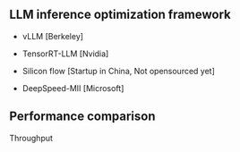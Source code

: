 
## LLM inference optimization framework
- vLLM [Berkeley]

- TensorRT-LLM [Nvidia]

- Silicon flow [Startup in China, Not opensourced yet]

- DeepSpeed-MII [Microsoft]



## Performance comparison
Throughput


